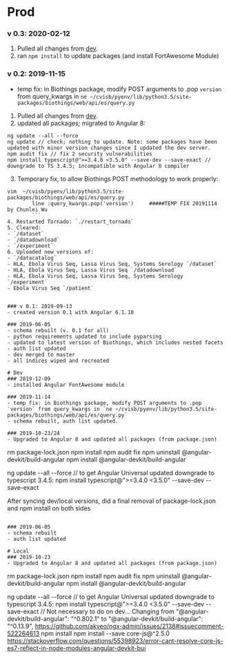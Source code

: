 # Prod
### v 0.3: 2020-02-12
1. Pulled all changes from [dev](https://github.com/cvisb/cvisb_data/pull/39).
2. ran `npm install` to update packages (and install FortAwesome Module)

### v 0.2: 2019-11-15
- temp fix: in Biothings package, modify POST arguments to .pop `version` from query_kwargs in `ne ~/cvisb/pyenv/lib/python3.5/site-packages/biothings/web/api/es/query.py`
1. Pulled all changes from [dev](https://github.com/cvisb/cvisb_data/pull/17).
2.  updated all packages; migrated to Angular 8:
```
ng update --all --force
ng update // check; nothing to update. Note: some packages have been updated with minor version changes since I updated the dev server.
npm audit fix // fix 2 security vulnerabilities
npm install typescript@">=3.4.0 <3.5.0" --save-dev --save-exact // downgrade to TS 3.4.5; incompatible with Angular 8 compiler
```
3. Temporary fix, to allow Biothings POST methodology to work properly:
```
vim  ~/cvisb/pyenv/lib/python3.5/site-packages/biothings/web/api/es/query.py
        line :query_kwargs.pop('version')     #####TEMP FIX 20191114 by Chunlei Wu
        ```
4. Restarted Tornado: `./restart_tornado`
5. Cleared:
- `/dataset`
- `/datadownload`
- `/experiment`
6. Uploaded new versions of:
- `/datacatalog`
- HLA, Ebola Virus Seq, Lassa Virus Seq, Systems Serology `/dataset`
- HLA, Ebola Virus Seq, Lassa Virus Seq `/datadownload`
- HLA, Ebola Virus Seq, Lassa Virus Seq, Systems Serology `/experiment`
- Ebola Virus Seq `/patient`


### v 0.1: 2019-09-13
- created version 0.1 with Angular 6.1.10

### 2019-06-05
- schema rebuilt (v. 0.1 for all)
- python requirements updated to include pyparsing
- updated to latest version of Biothings, which includes nested facets
- auth list updated
- dev merged to master
- all indices wiped and recreated

# Dev
### 2019-12-09
- installed Angular FontAwesome module

### 2019-11-14
- temp fix: in Biothings package, modify POST arguments to .pop `version` from query_kwargs in `ne ~/cvisb/pyenv/lib/python3.5/site-packages/biothings/web/api/es/query.py`
- schema rebuilt, auth list updated.

### 2019-10-23/24
- Upgraded to Angular 8 and updated all packages (from package.json)
```
rm package-lock.json
npm install
npm audit fix
npm uninstall @angular-devkit/build-angular
npm install @angular-devkit/build-angular

ng update --all --force // to get Angular Universal updated
downgrade to typescript 3.4.5: npm install typescript@">=3.4.0 <3.5.0" --save-dev --save-exact

After syncing dev/local versions, did a final removal of package-lock.json and npm install on both sides
```

### 2019-06-05
- schema rebuilt
- auth list updated

# Local
### 2019-10-23
- Upgraded to Angular 8 and updated all packages (from package.json)
```
rm package-lock.json
npm install
npm audit fix
npm uninstall @angular-devkit/build-angular
npm install @angular-devkit/build-angular

ng update --all --force // to get Angular Universal updated
downgrade to typescript 3.4.5: npm install typescript@">=3.4.0 <3.5.0" --save-dev --save-exact
// Not necessary to do on dev...
Changing from "@angular-devkit/build-angular": "^0.802.1"
to "@angular-devkit/build-angular": "^0.13.9",
https://github.com/akveo/ngx-admin/issues/2138#issuecomment-522264613
npm install
npm install --save core-js@^2.5.0 https://stackoverflow.com/questions/55398923/error-cant-resolve-core-js-es7-reflect-in-node-modules-angular-devkit-bui

```
